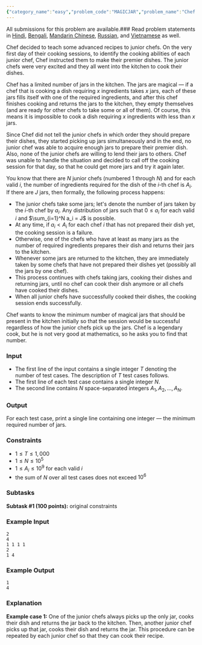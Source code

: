 ```yaml
---
{"category_name":"easy","problem_code":"MAGICJAR","problem_name":"Chef and Magical Jars","languages_supported":{"0":"C","1":"CPP14","2":"JAVA","3":"PYTH","4":"PYTH 3.6","5":"PYPY","6":"CS2","7":"PAS fpc","8":"PAS gpc","9":"RUBY","10":"PHP","11":"GO","12":"NODEJS","13":"HASK","14":"rust","15":"SCALA","16":"swift","17":"D","18":"PERL","19":"FORT","20":"WSPC","21":"ADA","22":"CAML","23":"ICK","24":"BF","25":"ASM","26":"CLPS","27":"PRLG","28":"ICON","29":"SCM qobi","30":"PIKE","31":"ST","32":"NICE","33":"LUA","34":"BASH","35":"NEM","36":"LISP sbcl","37":"LISP clisp","38":"SCM guile","39":"JS","40":"ERL","41":"TCL","42":"kotlin","43":"PERL6","44":"TEXT","45":"SCM chicken","46":"PYP3","47":"CLOJ","48":"COB","49":"FS"},"max_timelimit":1,"source_sizelimit":50000,"problem_author":"akil_av17","problem_tester":null,"date_added":"24-01-2019","tags":{"0":"akil_av17","1":"easy","2":"feb19","3":"observations"},"editorial_url":"https://discuss.codechef.com/problems/MAGICJAR","time":{"view_start_date":1550050202,"submit_start_date":1550050202,"visible_start_date":1550050202,"end_date":1735669800},"is_direct_submittable":false,"layout":"problem"}
---
```

<span class="solution-visible-txt">All submissions for this problem are available.</span>### Read problem statements in [Hindi](http://www.codechef.com/download/translated/FEB19TST/hindi/MAGICJAR.pdf), [Bengali](http://www.codechef.com/download/translated/FEB19TST/bengali/MAGICJAR.pdf), [Mandarin Chinese](http://www.codechef.com/download/translated/FEB19TST/mandarin/MAGICJAR.pdf), [Russian](http://www.codechef.com/download/translated/FEB19TST/russian/MAGICJAR.pdf), and [Vietnamese](http://www.codechef.com/download/translated/FEB19TST/vietnamese/MAGICJAR.pdf) as well.

Chef decided to teach some advanced recipes to junior chefs. On the very first day of their cooking sessions, to identify the cooking abilities of each junior chef, Chef instructed them to make their premier dishes. The junior chefs were very excited and they all went into the kitchen to cook their dishes.

Chef has a limited number of jars in the kitchen. The jars are magical ― if a chef that is cooking a dish requiring $x$ ingredients takes $x$ jars, each of these jars fills itself with one of the required ingredients, and after this chef finishes cooking and returns the jars to the kitchen, they empty themselves (and are ready for other chefs to take some or all of them). Of course, this means it is impossible to cook a dish requiring $x$ ingredients with less than $x$ jars.

Since Chef did not tell the junior chefs in which order they should prepare their dishes, they started picking up jars simultaneously and in the end, no junior chef was able to acquire enough jars to prepare their premier dish. Also, none of the junior chefs are willing to lend their jars to others. Chef was unable to handle the situation and decided to call off the cooking session for that day, so that he could get more jars and try it again later.

You know that there are $N$ junior chefs (numbered $1$ through $N$) and for each valid $i$, the number of ingredients required for the dish of the $i$-th chef is $A_i$. If there are $J$ jars, then formally, the following process happens:
- The junior chefs take some jars; let's denote the number of jars taken by the $i$-th chef by $a_i$. Any distribution of jars such that $0 \le a_i$ for each valid $i$ and $\sum_{i=1}^N a_i = J$ is possible.
- At any time, if $a_i \lt A_i$ for each chef $i$ that has not prepared their dish yet, the cooking session is a failure.
- Otherwise, one of the chefs who have at least as many jars as the number of required ingredients prepares their dish and returns their jars to the kitchen.
- Whenever some jars are returned to the kitchen, they are immediately taken by some chefs that have not prepared their dishes yet (possibly all the jars by one chef).
- This process continues with chefs taking jars, cooking their dishes and returning jars, until no chef can cook their dish anymore or all chefs have cooked their dishes.
- When all junior chefs have successfully cooked their dishes, the cooking session ends successfully.

Chef wants to know the minimum number of magical jars that should be present in the kitchen initially so that the session would be successful regardless of how the junior chefs pick up the jars. Chef is a legendary cook, but he is not very good at mathematics, so he asks you to find that number.

### Input
- The first line of the input contains a single integer $T$ denoting the number of test cases. The description of $T$ test cases follows.
- The first line of each test case contains a single integer $N$.
- The second line contains $N$ space-separated integers $A_1, A_2, \ldots, A_N$.

### Output
For each test case, print a single line containing one integer ― the minimum required number of jars.

### Constraints 
- $1 \le T \le 1,000$
- $1 \le N \le 10^5$
- $1 \le A_i \le 10^9$ for each valid $i$
- the sum of $N$ over all test cases does not exceed $10^6$

### Subtasks
**Subtask #1 (100 points):** original constraints

### Example Input
```
2   
4   
1 1 1 1   
2   
1 4   
```

### Example Output
```
1   
4
```

### Explanation
**Example case 1:** One of the junior chefs always picks up the only jar, cooks their dish and returns the jar back to the kitchen. Then, another junior chef picks up that jar, cooks their dish and returns the jar. This procedure can be repeated by each junior chef so that they can cook their recipe.

